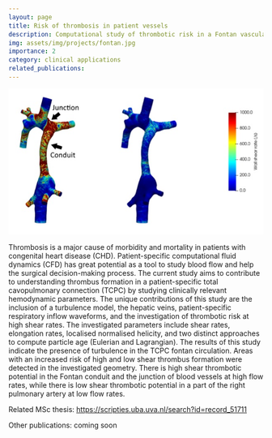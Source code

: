 ```yaml
---
layout: page
title: Risk of thrombosis in patient vessels
description: Computational study of thrombotic risk in a Fontan vasculature.
img: assets/img/projects/fontan.jpg
importance: 2
category: clinical applications
related_publications: 
---
```


![Flow in Fontan circulation.](/assets/img/projects/fontan.jpg)

Thrombosis is a major cause of morbidity and mortality in patients with congenital heart disease (CHD). Patient-specific computational fluid dynamics (CFD) has great potential as a tool to study blood flow and help the surgical decision-making process. The current study aims to contribute to understanding thrombus formation in a patient-specific total cavopulmonary connection (TCPC) by studying clinically relevant hemodynamic parameters. The unique contributions of this study are the inclusion of a turbulence model, the hepatic veins, patient-specific respiratory inflow waveforms, and the investigation of thrombotic risk at high shear rates. The investigated parameters include shear rates, elongation rates, localised normalised helicity, and two distinct approaches to compute particle age (Eulerian and Lagrangian). The results of this study indicate the presence of turbulence in the TCPC fontan circulation. Areas with an increased risk of high and low shear thrombus formation were detected in the investigated geometry. There is high shear thrombotic potential in the Fontan conduit and the junction of blood vessels at high flow rates, while there is low shear thrombotic potential in a part of the right pulmonary artery at low flow rates. 

Related MSc thesis:
https://scripties.uba.uva.nl/search?id=record_51711

Other publications: coming soon